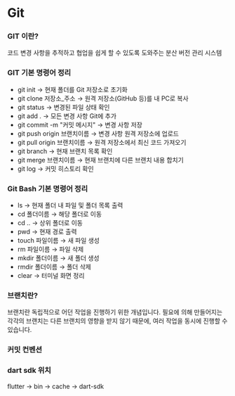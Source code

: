 # Git

### GIT 이란?

코드 변경 사항을 추적하고 협업을 쉽게 할 수 있도록 도와주는 분산 버전 관리 시스템

### 

### **GIT 기본 명령어 정리**

- git init → 현재 폴더를 Git 저장소로 초기화
- git clone 저장소_주소 → 원격 저장소(GitHub 등)를 내 PC로 복사
- git status → 변경된 파일 상태 확인
- git add . → 모든 변경 사항 Git에 추가
- git commit -m "커밋 메시지" → 변경 사항 저장
- git push origin 브랜치이름 → 변경 사항 원격 저장소에 업로드
- git pull origin 브랜치이름 → 원격 저장소에서 최신 코드 가져오기
- git branch → 현재 브랜치 목록 확인
- git merge 브랜치이름 → 현재 브랜치에 다른 브랜치 내용 합치기
- git log → 커밋 히스토리 확인

### **Git Bash 기본 명령어 정리**

- ls → 현재 폴더 내 파일 및 폴더 목록 출력
- cd 폴더이름 → 해당 폴더로 이동
- cd .. → 상위 폴더로 이동
- pwd → 현재 경로 출력
- touch 파일이름 → 새 파일 생성
- rm 파일이름 → 파일 삭제
- mkdir 폴더이름 → 새 폴더 생성
- rmdir 폴더이름 → 폴더 삭제
- clear → 터미널 화면 정리

### 브랜치란?

브랜치란 독립적으로 어던 작업을 진행하기 위한 개념입니다. 필요에 의해 만들어지는 각각의 브랜치는 다른 브랜치의 영향을 받지 않기 때문에, 여러 작업을 동시에 진행할 수 있습니다.

### 커밋 컨벤션

### dart sdk  위치

flutter → bin → cache → dart-sdk